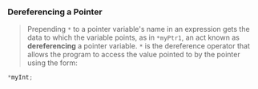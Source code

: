 

### Dereferencing a Pointer

> Prepending `*` to a pointer variable's name in an expression gets the data to which the variable points, as in `*myPtr1`, an act known as **dereferencing** a pointer variable. `*` is the dereference operator that allows the program to access the value pointed to by the pointer using the form:

```cpp
*myInt;
```
